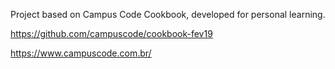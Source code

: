 Project based on Campus Code Cookbook, developed for personal learning.
  
  
https://github.com/campuscode/cookbook-fev19
  
  
https://www.campuscode.com.br/